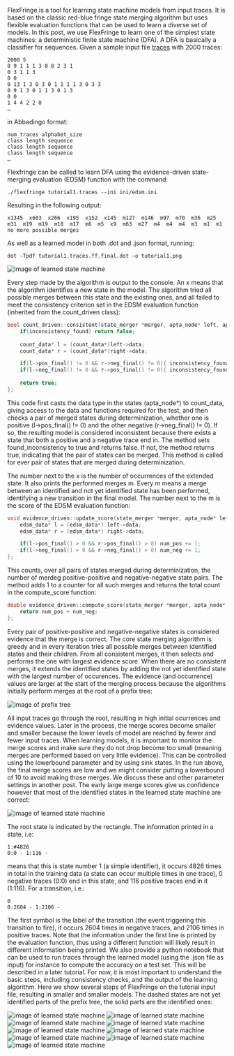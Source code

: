 
FlexFringe is a tool for learning state machine models from input traces. It is based on the classic red-blue fringe state merging algorithm but uses flexible evaluation functions that can be used to learn a diverse set of models. In this post, we use FlexFringe to learn one of the simplest state machines: a deterministic finite state machine (DFA). A DFA is basically a classifier for sequences. Given a sample input file [traces](models/tutorial1.traces "traces") with 2000 traces:

```
2000 5
0 9 1 1 1 3 0 0 2 3 1
0 3 1 1 3
0 0
0 13 1 3 0 3 0 1 1 1 1 3 0 3 3
0 9 1 3 0 1 1 3 0 1 3
0 0
1 4 4 2 2 0
…
```

in Abbadingo format:

```
num_traces alphabet_size
class length sequence
class length sequence
class length sequence
…
```

Flexfringe can be called to learn DFA using the evidence-driven state-merging evaluation (EDSM) function with the command:

```
./flexfringe tutorial1.traces --ini ini/edsm.ini
```

Resulting in the following output:

```
x1345  x603  x266  x195  x152  x145  m127  m146  m97  m70  m36  m25  m31  m19  m19  m18  m17  m6  m5  x9  m63  m27  m4  m4  m4  m3  m1  m1  no more possible merges
```

As well as a learned model in both .dot and .json format, running:

```
dot -Tpdf tutorial1.traces.ff.final.dot -o tutorial1.png
```

![image of learned state machine](models/tutorial1.png)

Every step made by the algorithm is output to the console. An x means that the algorithm identifies a new state in the model. The algorithm tried all possible merges between this state and the existing ones, and all failed to meet the consistency criterion set in the EDSM evaluation function (inherited from the count_driven class):

```c++
bool count_driven::consistent(state_merger *merger, apta_node* left, apta_node* right){
    if(inconsistency_found) return false;
  
    count_data* l = (count_data*)left->data;
    count_data* r = (count_data*)right->data;

    if(l->pos_final() != 0 && r->neg_final() != 0){ inconsistency_found = true; return false; }
    if(l->neg_final() != 0 && r->pos_final() != 0){ inconsistency_found = true; return false; }
    
    return true;
};
```

This code first casts the data type in the states (apta_node*) to count_data, giving access to the data and functions required for the test, and then checks a pair of merged states during determinization, whether one is positive (l->pos_final() != 0) and the other negative (r->neg_final() != 0). If so, the resulting model is considered inconsistent because there exists a state that both a positive and a negative trace end in. The method sets found_inconsistency to true and returns false. If not, the method returns true, indicating that the pair of states can be merged. This method is called for ever pair of states that are merged during determinization.

The number next to the x is the number of occurrences of the extended state. It also prints the performed merges m. Every m means a merge between an identified and not yet identified state has been performed, identifying a new transition in the final model. The number next to the m is the score of the EDSM evaluation function:

```c++
void evidence_driven::update_score(state_merger *merger, apta_node* left, apta_node* right){
    edsm_data* l = (edsm_data*) left->data;
    edsm_data* r = (edsm_data*) right->data;

    if(l->pos_final() > 0 && r->pos_final() > 0) num_pos += 1;
    if(l->neg_final() > 0 && r->neg_final() > 0) num_neg += 1;
};
```

This counts, over all pairs of states merged during determinization, the number of merdeg positive-positive and negative-negative state pairs. The method adds 1 to a counter for all such merges and returns the total count in the compute_score function:

```c++
double evidence_driven::compute_score(state_merger *merger, apta_node* left, apta_node* right){
    return num_pos + num_neg;
};
```

Every pair of positive-positive and negative-negative states is considered evidence that the merge is correct. The core state merging algorithm is greedy and in every iteration tries all possible merges between identified states and their children. From all consistent merges, it then selects and performs the one with largest evidence score. When there are no consistent merges, it extends the identified states by adding the not yet identified state with the largest number of occurences. The evidence (and occurrence) values are larger at the start of the merging process because the algorithms initially perform merges at the root of a prefix tree:

![image of prefix tree](models/tutorial1-1.png)

All input traces go through the root, resulting in high initial ocurrences and evidence values. Later in the process, the merge scores become smaller and smaller because the lower levels of model are reached by fewer and fewer input traces. When learning models, it is important to monitor the merge scores and make sure they do not drop become too small (meaning merges are performed based on very little evidence). This can be controlled using the lowerbound parameter and by using sink states. In the run above, the final merge scores are low and we might consider putting a lowerbound of 10 to avoid making those merges. We discuss these and other parameter settings in another post. The early large merge scores give us confidence however that most of the identified states in the learned state machine are correct:

![image of learned state machine](models/tutorial1.png)

The root state is indicated by the rectangle. The information printed in a state, i.e:

```
1:#4826
0:0 - 1:116 -
```

means that this is state number 1 (a simple identifier), it occurs 4826 times in total in the training data (a state can occur multiple times in one trace), 0 negative traces (0:0) end in this state, and 116 positive traces end in it (1:116). For a transition, i.e.:

```
0
0:2604 - 1:2106 -
```

The first symbol is the label of the transition (the event triggering this transition to fire), it occurs 2604 times in negative traces, and 2106 times in positive traces. Note that the information under the first line is printed by the evaluation function, thus using a different function will likely result in different information being printed. We also provide a python notebook that can be used to run traces through the learned model (using the .json file as input) for instance to compute the accuracy on a test set. This will be described in a later tutorial. For now, it is most important to understand the basic steps, including consistency checks, and the output of the learning algorithm. Here we show several steps of FlexFringe on the tutorial input file, resulting in smaller and smaller models. The dashed states are not yet identified parts of the prefix tree, the solid parts are the identified ones:

![image of learned state machine](models/tutorial1-2.png)
![image of learned state machine](models/tutorial1-3.png)
![image of learned state machine](models/tutorial1-4.png)
![image of learned state machine](models/tutorial1-5.png)
![image of learned state machine](models/tutorial1-6.png)
![image of learned state machine](models/tutorial1-7.png)
![image of learned state machine](models/tutorial1-8.png)
![image of learned state machine](models/tutorial1-9.png)
![image of learned state machine](models/tutorial1-10.png)


